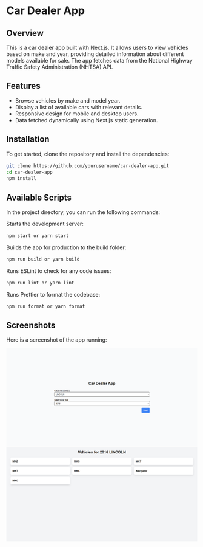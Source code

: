# Car Dealer App

## Overview
This is a car dealer app built with Next.js. It allows users to view vehicles based on make and year, providing detailed information about different models available for sale. The app fetches data from the National Highway Traffic Safety Administration (NHTSA) API.

## Features
- Browse vehicles by make and model year.
- Display a list of available cars with relevant details.
- Responsive design for mobile and desktop users.
- Data fetched dynamically using Next.js static generation.

## Installation

To get started, clone the repository and install the dependencies:

```bash
git clone https://github.com/yourusername/car-dealer-app.git
cd car-dealer-app
npm install
```


## Available Scripts

In the project directory, you can run the following commands:

Starts the development server:
```bash
npm start or yarn start
``` 
Builds the app for production to the build folder:
```bash
npm run build or yarn build
```
Runs ESLint to check for any code issues:
```bash 
npm run lint or yarn lint
```
Runs Prettier to format the codebase:
```bash
npm run format or yarn format
```

## Screenshots

Here is a screenshot of the app running:

![App Screenshot](./public/screenshots/app-home.png)
![App Screenshot](./public/screenshots/app-fetch.png)
